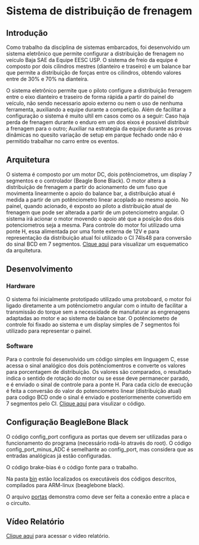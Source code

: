 # Sistema de distribuição de frenagem
## Introdução
Como trabalho da disciplina de sistemas embarcados, foi desenvolvido um sistema eletrônico que permite configurar a distribuição de frenagem no veículo Baja SAE da Equipe EESC USP. O sistema de freio da equipe é composto por dois cilindros mestres (dianteiro e traseiro) e um balance bar que permite a distribuição de forças entre os cilindros, obtendo valores entre de 30% e 70% na dianteira.

O sistema eletrônico permite que o piloto configure a distribuição frenagem entre o eixo dianteiro e traseiro de forma rápida a partir do painel do veículo, não sendo necessario apoio externo ou nem o uso de nenhuma ferramenta, auxiliando a equipe durante a competição. Além de facilitar a configuração o sistema é muito ultíl em casos como os a seguir: Caso haja perda de frenagem durante o enduro em um dos eixos é possivel distribuir a frenagem para o outro; Auxiliar na estrategia da equipe durante as provas dinâmicas no quesito variação de setup em parque fechado onde não é permitido trabalhar no carro entre os eventos.

## Arquitetura
O sistema é composto por um motor DC, dois potênciometros, um display 7 segmentos e o controlador (Beagle Bone Black). O motor altera a distribuição de frenagem a partir do acionamento de um fuso que movimenta linearmente o apoio do balance bar, a distribuição atual é medida a partir de um potênciometro linear acoplado ao mesmo apoio. No painel, quando acionado, é exposto ao piloto a distribuição atual de frenagem que pode ser alterada a partir de um potenciometro angular. O sistema irá acionar o motor movendo o apoio até que a posição dos dois potenciometros seja a mesma. Para controle do motor foi utilizado uma ponte H, essa alimentada por uma fonte externa de 12V e para representação da distribuição atual foi utilizado o CI 74ls48 para conversão do sinal BCD em 7 segmentos. [Clque aqui](https://github.com/leonardosimiao/trabalho-embarcados/blob/master/Arquitetura.pdf) para visualizar um esquematico da arquitetura.

## Desenvolvimento
### Hardware
O sistema foi inicialmente prototipado utilizado uma protoboard, o motor foi ligado diretamente a um potênciometro angular com o intuito de facilitar a transmissão do torque sem a necessidade de manufaturar as engrenagens adaptadas ao motor e ao sistema de balance bar. O potênciometro de controle foi fixado ao sistema e um display simples de 7 segmentos foi utilizado para representar o painel.

### Software
Para o controle foi desenvolvido um código simples em linguagem C, esse acessa o sinal analógico dos dois potênciomentros e converte os valores para porcentagem de distribuição. Os valores são comparados, o resultado indica o sentido de rotação do motor ou se esse deve permanecer parado, e é enviado o sinal de controle para a ponte H. Para cada ciclo de execução é feita a conversão do valor do potenciometro linear (distribuição atual) para codigo BCD onde o sinal é enviado e posteriormenente convertido em 7 segmentos pelo CI. [Clique aqui](https://github.com/leonardosimiao/trabalho-embarcados/blob/master/brake-bias.cpp) para visulizar o código. 

## Configuração BeagleBone Black
O código config_port configura as portas que devem ser utilizadas para o funcionamento do programa (necessário rodá-lo através do root).
O código config_port_minus_ADC é semelhante ao config_port, mas considera que as entradas analógicas já estão configuradas.

O código brake-bias é o código fonte para o trabalho.

Na pasta [bin](https://github.com/leonardosimiao/trabalho-embarcados/tree/master/bin) estão localizados os executáveis dos códigos descritos, compilados para ARM-linux (beaglebone black).

O arquivo [portas](link) demonstra como deve ser feita a conexão entre a placa e o circuito.

## Vídeo Relatório
[Clique aqui](link) para acessar o video relatório.
